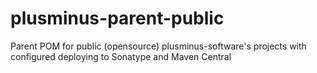 # plusminus-parent-public
Parent POM for public (opensource) plusminus-software's projects with configured deploying to Sonatype and Maven Central
